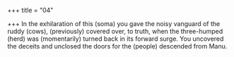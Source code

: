 +++
title = "04"

+++
In the exhilaration of this (soma) you gave the noisy vanguard of the  ruddy (cows), (previously) covered over, to truth,
when the three-humped (herd) was (momentarily) turned back in its  forward surge. You uncovered the deceits and unclosed the doors for  the (people) descended from Manu.